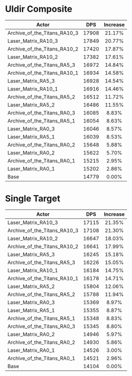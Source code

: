 # Uldir Composite
| Actor | DPS | Increase |
|---|:---:|:---:|
|Archive_of_the_Titans_RA10_3|17908|21.17%|
|Laser_Matrix_RA10_3|17849|20.77%|
|Archive_of_the_Titans_RA10_2|17420|17.87%|
|Laser_Matrix_RA10_2|17382|17.61%|
|Archive_of_the_Titans_RA5_3|16972|14.84%|
|Archive_of_the_Titans_RA10_1|16934|14.58%|
|Laser_Matrix_RA5_3|16928|14.54%|
|Laser_Matrix_RA10_1|16916|14.46%|
|Archive_of_the_Titans_RA5_2|16512|11.72%|
|Laser_Matrix_RA5_2|16486|11.55%|
|Archive_of_the_Titans_RA0_3|16085|8.83%|
|Archive_of_the_Titans_RA5_1|16054|8.63%|
|Laser_Matrix_RA0_3|16046|8.57%|
|Laser_Matrix_RA5_1|16039|8.53%|
|Archive_of_the_Titans_RA0_2|15648|5.88%|
|Laser_Matrix_RA0_2|15622|5.70%|
|Archive_of_the_Titans_RA0_1|15215|2.95%|
|Laser_Matrix_RA0_1|15202|2.86%|
|Base|14779|0.00%|

# Single Target
| Actor | DPS | Increase |
|---|:---:|:---:|
|Laser_Matrix_RA10_3|17115|21.35%|
|Archive_of_the_Titans_RA10_3|17108|21.30%|
|Laser_Matrix_RA10_2|16647|18.03%|
|Archive_of_the_Titans_RA10_2|16641|17.99%|
|Laser_Matrix_RA5_3|16245|15.18%|
|Archive_of_the_Titans_RA5_3|16226|15.05%|
|Laser_Matrix_RA10_1|16184|14.75%|
|Archive_of_the_Titans_RA10_1|16178|14.71%|
|Laser_Matrix_RA5_2|15804|12.06%|
|Archive_of_the_Titans_RA5_2|15788|11.94%|
|Laser_Matrix_RA0_3|15369|8.97%|
|Laser_Matrix_RA5_1|15355|8.87%|
|Archive_of_the_Titans_RA5_1|15348|8.83%|
|Archive_of_the_Titans_RA0_3|15345|8.80%|
|Laser_Matrix_RA0_2|14946|5.97%|
|Archive_of_the_Titans_RA0_2|14930|5.86%|
|Laser_Matrix_RA0_1|14526|3.00%|
|Archive_of_the_Titans_RA0_1|14521|2.96%|
|Base|14104|0.00%|
